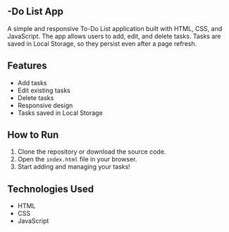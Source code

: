 ## -Do List App

A simple and responsive To-Do List application built with HTML, CSS, and JavaScript. The app allows users to add, edit, and delete tasks. Tasks are saved in Local Storage, so they persist even after a page refresh.

## Features
- Add tasks
- Edit existing tasks
- Delete tasks
- Responsive design
- Tasks saved in Local Storage

## How to Run
1. Clone the repository or download the source code.
2. Open the `index.html` file in your browser.
3. Start adding and managing your tasks!


## Technologies Used
- HTML
- CSS
- JavaScript
